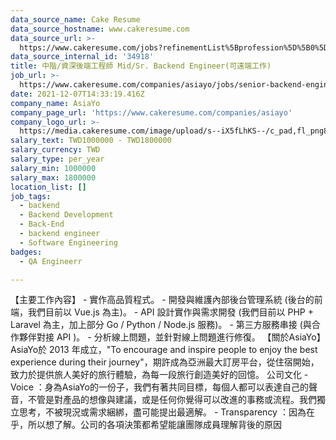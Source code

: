 ```yaml
---
data_source_name: Cake Resume
data_source_hostname: www.cakeresume.com
data_source_url: >-
  https://www.cakeresume.com/jobs?refinementList%5Bprofession%5D%5B0%5D=engineering_qa-engineer&refinementList%5Bsalary_currency%5D=TWD&range%5Bsalary_range%5D%5Bmin%5D=800096
data_source_internal_id: '34918'
title: 中階/資深後端工程師 Mid/Sr. Backend Engineer(可遠端工作)
job_url: >-
  https://www.cakeresume.com/companies/asiayo/jobs/senior-backend-engineer-can-work-remotely
date: 2021-12-07T14:33:19.416Z
company_name: AsiaYo
company_page_url: 'https://www.cakeresume.com/companies/asiayo'
company_logo_url: >-
  https://media.cakeresume.com/image/upload/s--iX5fLhKS--/c_pad,fl_png8,h_200,w_200/v1615457959/ebd5fdfpgtabrmieoidu.png
salary_text: TWD1000000 - TWD1800000
salary_currency: TWD
salary_type: per_year
salary_min: 1000000
salary_max: 1800000
location_list: []
job_tags:
  - backend
  - Backend Development
  - Back-End
  - backend engineer
  - Software Engineering
badges:
  - QA Engineerr

---
```


【主要工作內容】 - 實作高品質程式。 - 開發與維護內部後台管理系統 (後台的前端，我們目前以 Vue.js 為主)。 - API 設計實作與需求開發 (我們目前以 PHP + Laravel 為主，加上部分 Go / Python / Node.js 服務)。 - 第三方服務串接 (與合作夥伴對接 API )。 - 分析線上問題，並針對線上問題進行修復。 【關於AsiaYo】 AsiaYo於 2013 年成立，"To encourage and inspire people to enjoy the best experience during their journey"，期許成為亞洲最大訂房平台，從住宿開始，致力於提供旅人美好的旅行體驗，為每一段旅行創造美好的回憶。 公司文化 - Voice ：身為AsiaYo的一份子，我們有著共同目標，每個人都可以表達自己的聲音，不管是對產品的想像與建議，或是任何你覺得可以改進的事務或流程。我們獨立思考，不被現況或需求綑綁，盡可能提出最適解。 - Transparency ：因為在乎，所以想了解。公司的各項決策都希望能讓團隊成員理解背後的原因